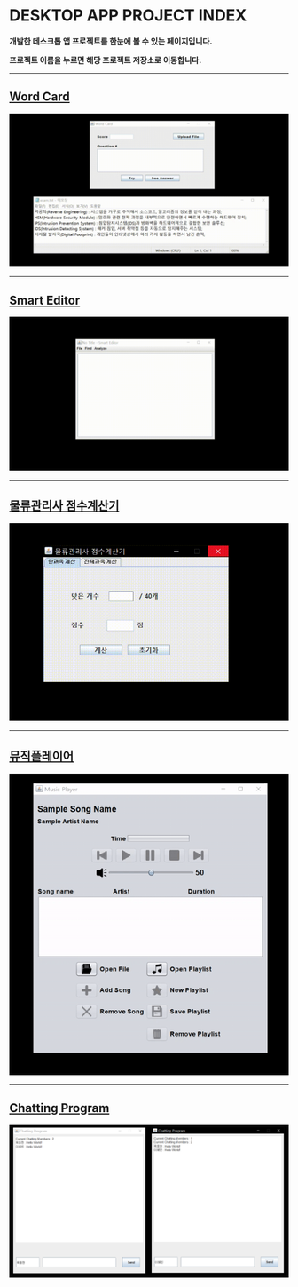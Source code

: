 # DESKTOP APP PROJECT INDEX

**개발한 데스크톱 앱 프로젝트를 한눈에 볼 수 있는 페이지입니다.**

**프로젝트 이름을 누르면 해당 프로젝트 저장소로 이동합니다.**

-----

## [Word Card](https://github.com/DustinYook/PROJECT_WORD-CARD)
![단어장](https://github.com/DustinYook/INDEX_PROJECT/blob/master/image/wordcard.gif)

-----

## [Smart Editor](https://github.com/DustinYook/PROJECT_SMART-EDITOR)
![스마트에디터](https://github.com/DustinYook/INDEX_PROJECT/blob/master/image/smarteditor.gif)

-----

## [물류관리사 점수계산기](https://github.com/DustinYook/PROJECT_CPL-SCORE-CALCULATOR)
![물류관리사 점수계산기](https://github.com/DustinYook/INDEX_PROJECT/blob/master/image/scorecalculator.gif)

-----

## [뮤직플레이어](https://github.com/DustinYook/TEAM_MUSIC-PLAYER)
![뮤직플레이어](https://github.com/DustinYook/TEAM_MUSIC-PLAYER/blob/master/image/musicplayer.gif)

-----

## [Chatting Program](https://github.com/DustinYook/PROJECT_CHATTING-PROGRAM)
![채팅프로그램](https://github.com/DustinYook/INDEX_PROJECT/blob/master/image/chattingprogram.png)
